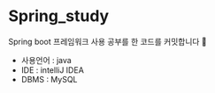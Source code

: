 # Spring_study

Spring boot 프레임워크 사용 공부를 한 코드를 커밋합니다 🍏
- 사용언어 : java
- IDE : intelliJ IDEA
- DBMS : MySQL
